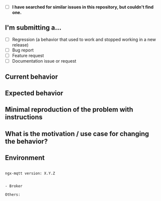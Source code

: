<!--
PLEASE HELP US PROCESS GITHUB ISSUES FASTER BY PROVIDING THE FOLLOWING INFORMATION.

ISSUES MISSING IMPORTANT INFORMATION MAY BE CLOSED WITHOUT INVESTIGATION.
-->
- [ ] **I have searched for similar issues in this repository, but couldn't find one.**
## I'm submitting a...
<!-- Check one of the following options with "x" -->
- [ ] Regression (a behavior that used to work and stopped working in a new release)
- [ ] Bug report  <!-- Please search GitHub for a similar issue or PR before submitting -->
- [ ] Feature request
- [ ] Documentation issue or request

## Current behavior
<!-- Describe how the issue manifests. -->


## Expected behavior
<!-- Describe what the desired behavior would be. -->


## Minimal reproduction of the problem with instructions
<!--
For bug reports please provide a *MINIMAL DEMO* of the problem at https://stackblitz.com/ or a separated github repository.
-->

## What is the motivation / use case for changing the behavior?
<!-- Describe the motivation or the concrete use case. -->


## Environment

<pre><code>
ngx-mqtt version: X.Y.Z
<!-- Check whether this is still an issue in the most recent ngx-mqtt version -->

- Broker <!-- Hummingbird, HiveMQ, Mosquitto, etc. -->

Others:
<!-- Anything else relevant? -->
</code></pre>
